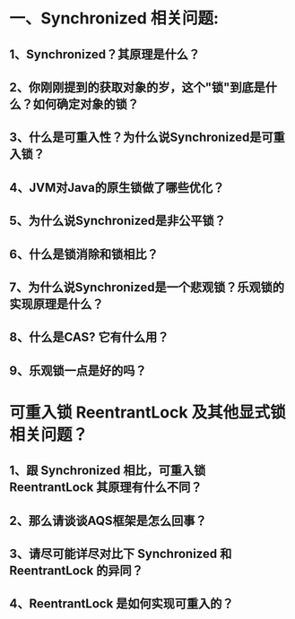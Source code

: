 # 一、Synchronized 相关问题:

## 1、Synchronized？其原理是什么？

## 2、你刚刚提到的获取对象的岁，这个"锁"到底是什么？如何确定对象的锁？

## 3、什么是可重入性？为什么说Synchronized是可重入锁？

## 4、JVM对Java的原生锁做了哪些优化？

## 5、为什么说Synchronized是非公平锁？

## 6、什么是锁消除和锁相比？

## 7、为什么说Synchronized是一个悲观锁？乐观锁的实现原理是什么？

## 8、什么是CAS? 它有什么用？

## 9、乐观锁一点是好的吗？

# 可重入锁 ReentrantLock 及其他显式锁相关问题？

## 1、跟 Synchronized 相比，可重入锁 ReentrantLock 其原理有什么不同？

## 2、那么请谈谈AQS框架是怎么回事？

## 3、请尽可能详尽对比下 Synchronized 和 ReentrantLock 的异同？

## 4、ReentrantLock 是如何实现可重入的？


